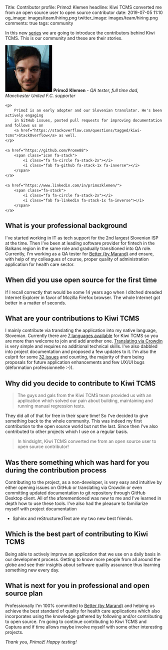 Title: Contributor profile: Primož Klemen
headline: Kiwi TCMS converted me from an open source user to open source contributor
date: 2019-07-05 11:10
og_image: images/team/hiring.png
twitter_image: images/team/hiring.png
comments: true
tags: community


In this new [series](/blog/tags/community/) we are going to introduce the contributors behind Kiwi TCMS.
This is our community and these are their stories.


<div class="member-bio">
    <img class="rounded" src="/images/contributors/primoz.jpg" height="150" width="150">
    <strong>Primož Klemen</strong> -
    <em>QA tester, full time dad, Manchester United F.C. supporter</em>

    <p>
        Primož is an early adopter and our Slovenian translator. He's been actively engaging
        in GitHub issues, posted pull requests for improving documentation and follows us on
        <a href="https://stackoverflow.com/questions/tagged/kiwi-tcms">StackOverflow</a> as well.
    </p>

    <a href="https://github.com/Prome88">
        <span class="icon fa-stack">
            <i class="fa fa-circle fa-stack-2x"></i>
            <i class="fab fa-github fa-stack-1x fa-inverse"></i>
        </span>
    </a>

    <a href="https://www.linkedin.com/in/primozklemen/">
        <span class="fa-stack">
            <i class="fa fa-circle fa-stack-2x"></i>
            <i class="fab fa-linkedin fa-stack-1x fa-inverse"></i>
        </span>
    </a>
</div>


What is your professional background
------------------------------------

I've started working in IT as tech support for the 2nd largest Slovenian ISP at the time.
Then I've been at leading software provider for fintech in the Balkans region in the same
role and gradually transitioned into QA role. Currently, I'm working as a QA tester for
[Better (by Marand)](http://better.care) and ensure, with help of my colleagues of course,
proper quality of administration application for health care sector.


When did you use open source for the first time
-----------------------------------------------

If I recall correctly that would be some 14 years ago when I ditched dreaded
Internet Explorer in favor of Mozilla Firefox browser. The whole Internet got better in
a matter of seconds.


What are your contributions to Kiwi TCMS
----------------------------------------

I mainly contribute via translating the application into my native language, Slovenian.
Currently there are
[7 languages available](https://crowdin.com/project/kiwitcms) for Kiwi TCMS so you are
more than welcome to join and add another one.
[Translating via Crowdin](https://kiwitcms.readthedocs.io/en/latest/contribution.html#translation)
is very simple and requires no additional technical skills. I've also dabbled into project
documentation and proposed a few updates to it. I'm also the culprit for some
[32 issues](https://github.com/kiwitcms/Kiwi/issues/Prome88) and counting,
the majority of them being proposals for future application enhancements and few UX/UI bugs
(déformation professionnelle :-)).

Why did you decide to contribute to Kiwi TCMS
---------------------------------------------

> The guys and gals from the Kiwi TCMS team provided us with an application which solved
> our pain about building, maintaining and running manual regression tests.

They did all of that for free in their spare time! So I've decided to give something back to
the whole community. This was indeed my first
contribution to the open source world but not the last. Since then I've also
contributed to other projects which I use on a regular basis.

> In hindsight, Kiwi TCMS converted me from an open source user to open source contributor!


Was there something which was hard for you during the contribution process
--------------------------------------------------------------------------

Contributing to the project, as a non-developer, is very easy and intuitive by
either opening issues on GitHub or translating via Crowdin or even committing
updated documentation to git repository through GitHub Desktop client.
All of the aforementioned was new to me and I've learned in depth how to use
these tools. I've also had the pleasure to familiarize myself with project documentation
- Sphinx and reStructuredText are my two new best friends.


Which is the best part of contributing to Kiwi TCMS
---------------------------------------------------

Being able to actively improve an application that we use on a daily basis in our
development process. Getting to know more people from all around the globe and see their
insights about software quality assurance thus learning something new every day.

What is next for you in professional and open source plan
---------------------------------------------------------

Professionally I'm 100% committed to [Better (by Marand)](http://better.care) and helping us achieve
the best standard of quality for health care applications which also incorporates
using the knowledge gathered by following and/or contributing to open source.
I'm going to continue contributing to Kiwi TCMS and
Captura and if time allows maybe involve myself with some other interesting projects.



*Thank you, Primož! Happy testing!*
